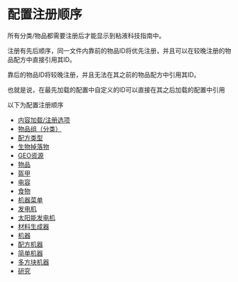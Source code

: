 # 配置注册顺序

所有分类/物品都需要注册后才能显示到粘液科技指南中。

注册有先后顺序，同一文件内靠前的物品ID将优先注册，并且可以在较晚注册的物品配方中直接引用其ID。

靠后的物品ID将较晚注册，并且无法在其之前的物品配方中引用其ID。

也就是说，在最先加载的配置中自定义的ID可以直接在其之后加载的配置中引用

以下为配置注册顺序

  - [内容加载/注册选项](file/context-options.md)
  - [物品组（分类）](file/groups.md)
  - [配方类型](file/recipe_type.md)
  - [生物掉落物](file/mob_drops.md)
  - [GEO资源](file/geo.md)
  - [物品](file/items.md)
  - [盔甲](file/armors.md)
  - [电容](file/capacitors.md)
  - [食物](file/foods.md)
  - [机器菜单](file/menu.md)
  - [发电机](file/generators.md)
  - [太阳能发电机](file/solar_generators.md)
  - [材料生成器](file/mat\_generators.md)
  - [机器](file/machine.md)
  - [配方机器](file/recipe_machines.md)
  - [简单机器](file/simple_machines.md)
  - [多方块机器](file/multi-block-machine.md)
  - [研究](file/research.md)